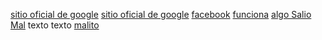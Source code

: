 [sitio oficial de google](https://www.google.com)
[sitio oficial de google](https://www.google.com)
[facebook](http://www.facebook.com)
[funciona](http://facebook.com)
[algo Salio Mal](https://www.gmail.es) texto texto [malito](www.github.com)
